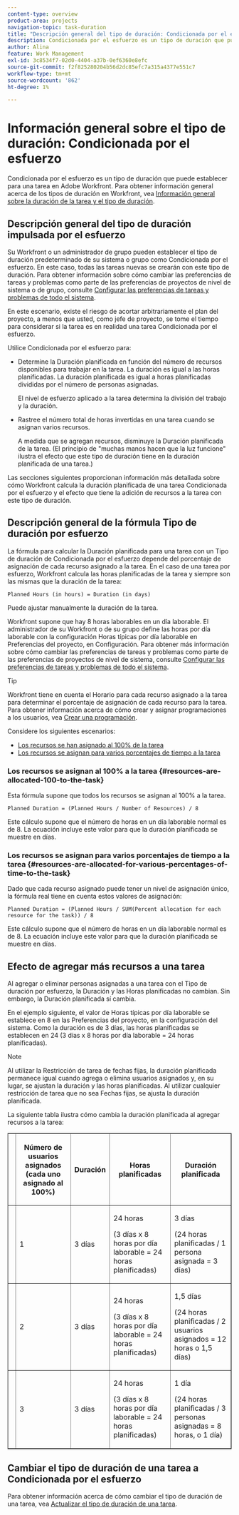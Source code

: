 ```yaml
---
content-type: overview
product-area: projects
navigation-topic: task-duration
title: "Descripción general del tipo de duración: Condicionada por el esfuerzo"
description: Condicionada por el esfuerzo es un tipo de duración que puede establecer para una tarea en Adobe Workfront. Para obtener información general sobre los tipos de duración en Workfront, consulte Información general sobre la duración de la tarea y el tipo de duración.
author: Alina
feature: Work Management
exl-id: 3c8534f7-02d0-4404-a37b-0ef6360e8efc
source-git-commit: f2f825280204b56d2dc85efc7a315a4377e551c7
workflow-type: tm+mt
source-wordcount: '862'
ht-degree: 1%

---
```


# Información general sobre el tipo de duración: Condicionada por el esfuerzo

Condicionada por el esfuerzo es un tipo de duración que puede establecer para una tarea en Adobe Workfront. Para obtener información general acerca de los tipos de duración en Workfront, vea [Información general sobre la duración de la tarea y el tipo de duración](../../../manage-work/tasks/taskdurtn/task-duration-and-duration-type.md).

## Descripción general del tipo de duración impulsada por el esfuerzo

Su Workfront o un administrador de grupo pueden establecer el tipo de duración predeterminado de su sistema o grupo como Condicionada por el esfuerzo. En este caso, todas las tareas nuevas se crearán con este tipo de duración. Para obtener información sobre cómo cambiar las preferencias de tareas y problemas como parte de las preferencias de proyectos de nivel de sistema o de grupo, consulte [Configurar las preferencias de tareas y problemas de todo el sistema](../../../administration-and-setup/set-up-workfront/configure-system-defaults/set-task-issue-preferences.md).

En este escenario, existe el riesgo de acortar arbitrariamente el plan del proyecto, a menos que usted, como jefe de proyecto, se tome el tiempo para considerar si la tarea es en realidad una tarea Condicionada por el esfuerzo.

Utilice Condicionada por el esfuerzo para:

* Determine la Duración planificada en función del número de recursos disponibles para trabajar en la tarea. La duración es igual a las horas planificadas. La duración planificada es igual a horas planificadas divididas por el número de personas asignadas.

  El nivel de esfuerzo aplicado a la tarea determina la división del trabajo y la duración.

* Rastree el número total de horas invertidas en una tarea cuando se asignan varios recursos.

  A medida que se agregan recursos, disminuye la Duración planificada de la tarea. (El principio de &quot;muchas manos hacen que la luz funcione&quot; ilustra el efecto que este tipo de duración tiene en la duración planificada de una tarea.)

Las secciones siguientes proporcionan información más detallada sobre cómo Workfront calcula la duración planificada de una tarea Condicionada por el esfuerzo y el efecto que tiene la adición de recursos a la tarea con este tipo de duración.

## Descripción general de la fórmula Tipo de duración por esfuerzo

La fórmula para calcular la Duración planificada para una tarea con un Tipo de duración de Condicionada por el esfuerzo depende del porcentaje de asignación de cada recurso asignado a la tarea. En el caso de una tarea por esfuerzo, Workfront calcula las horas planificadas de la tarea y siempre son las mismas que la duración de la tarea:

```
Planned Hours (in hours) = Duration (in days)
```

Puede ajustar manualmente la duración de la tarea.

Workfront supone que hay 8 horas laborables en un día laborable. El administrador de su Workfront o de su grupo define las horas por día laborable con la configuración Horas típicas por día laborable en Preferencias del proyecto, en Configuración. Para obtener más información sobre cómo cambiar las preferencias de tareas y problemas como parte de las preferencias de proyectos de nivel de sistema, consulte [Configurar las preferencias de tareas y problemas de todo el sistema](../../../administration-and-setup/set-up-workfront/configure-system-defaults/set-task-issue-preferences.md).

>[!TIP]
>
>Workfront tiene en cuenta el Horario para cada recurso asignado a la tarea para determinar el porcentaje de asignación de cada recurso para la tarea. Para obtener información acerca de cómo crear y asignar programaciones a los usuarios, vea [Crear una programación](../../../administration-and-setup/set-up-workfront/configure-timesheets-schedules/create-schedules.md).

Considere los siguientes escenarios:

* [Los recursos se han asignado al 100% de la tarea](#resources-are-allocated-100-to-the-task)
* [Los recursos se asignan para varios porcentajes de tiempo a la tarea](#resources-are-allocated-for-various-percentages-of-time-to-the-task)

### Los recursos se asignan al 100% a la tarea {#resources-are-allocated-100-to-the-task}

Esta fórmula supone que todos los recursos se asignan al 100% a la tarea.

```
Planned Duration = (Planned Hours / Number of Resources) / 8
```

Este cálculo supone que el número de horas en un día laborable normal es de 8. La ecuación incluye este valor para que la duración planificada se muestre en días.

### Los recursos se asignan para varios porcentajes de tiempo a la tarea {#resources-are-allocated-for-various-percentages-of-time-to-the-task}

Dado que cada recurso asignado puede tener un nivel de asignación único, la fórmula real tiene en cuenta estos valores de asignación:

```
Planned Duration = (Planned Hours / SUM(Percent allocation for each resource for the task)) / 8
```

Este cálculo supone que el número de horas en un día laborable normal es de 8. La ecuación incluye este valor para que la duración planificada se muestre en días.

## Efecto de agregar más recursos a una tarea

Al agregar o eliminar personas asignadas a una tarea con el Tipo de duración por esfuerzo, la Duración y las Horas planificadas no cambian. Sin embargo, la Duración planificada sí cambia.

En el ejemplo siguiente, el valor de Horas típicas por día laborable se establece en 8 en las Preferencias del proyecto, en la configuración del sistema. Como la duración es de 3 días, las horas planificadas se establecen en 24 (3 días x 8 horas por día laborable = 24 horas planificadas).

>[!NOTE]
>
>Al utilizar la Restricción de tarea de fechas fijas, la duración planificada permanece igual cuando agrega o elimina usuarios asignados y, en su lugar, se ajustan la duración y las horas planificadas. Al utilizar cualquier restricción de tarea que no sea Fechas fijas, se ajusta la duración planificada.

La siguiente tabla ilustra cómo cambia la duración planificada al agregar recursos a la tarea:

<table border="1" cellspacing="15" cellpadding="1"> 
 <col> 
 <col> 
 <col> 
 <col> 
 <col> 
 <thead> 
  <tr> 
   <th> </th> 
   <th> <p><strong>Número de usuarios asignados (cada uno asignado al 100%)</strong> </p> </th> 
   <th> <p><strong>Duración</strong> </p> </th> 
   <th> <p><strong>Horas planificadas</strong> </p> </th> 
   <th><strong>Duración planificada</strong> </th> 
  </tr> 
 </thead> 
 <tbody> 
  <tr> 
   <td> </td> 
   <td> <p>1</p> </td> 
   <td> <p>3 días</p> </td> 
   <td> <p>24 horas</p> <p>(3 días x 8 horas por día laborable = 24 horas planificadas)</p> </td> 
   <td> <p>3 días</p> <p>(24 horas planificadas / 1 persona asignada = 3 días)</p> </td> 
  </tr> 
  <tr> 
   <td> </td> 
   <td> <p>2</p> </td> 
   <td> <p>3 días</p> </td> 
   <td> <p>24 horas</p> <p>(3 días x 8 horas por día laborable = 24 horas planificadas)</p> </td> 
   <td> <p>1,5 días</p> <p>(24 horas planificadas / 2 usuarios asignados = 12 horas o 1,5 días)</p> </td> 
  </tr> 
  <tr> 
   <td> </td> 
   <td> <p>3</p> </td> 
   <td> <p>3 días</p> </td> 
   <td> <p>24 horas</p> <p>(3 días x 8 horas por día laborable = 24 horas planificadas)</p> </td> 
   <td> <p>1 día</p> <p>(24 horas planificadas / 3 personas asignadas = 8 horas, o 1 día)</p> </td> 
  </tr> 
 </tbody> 
</table>

## Cambiar el tipo de duración de una tarea a Condicionada por el esfuerzo

Para obtener información acerca de cómo cambiar el tipo de duración de una tarea, vea [Actualizar el tipo de duración de una tarea](../../../manage-work/tasks/taskdurtn/update-duration-type-of-task.md).

<!--
<p data-mc-conditions="QuicksilverOrClassic.Draft mode">(NOTE: replaced with new article linked above)</p>
-->

<!--
<ol data-mc-conditions="QuicksilverOrClassic.Draft mode">
<li value="1">Go to a task for which you want to change the Duration Type.</li>
<li value="2"> <p data-mc-conditions="QuicksilverOrClassic.Quicksilver">Click <strong>Task Details</strong> in the left panel, then in the Overview area click <strong>Duration Type</strong>. </p> </li>
<li value="3"> <p>Select <strong>Effort Driven</strong> from the drop-down menu.</p> </li>
<li value="4">Click <strong>Save</strong><strong>Changes</strong>.</li>
</ol>
-->
